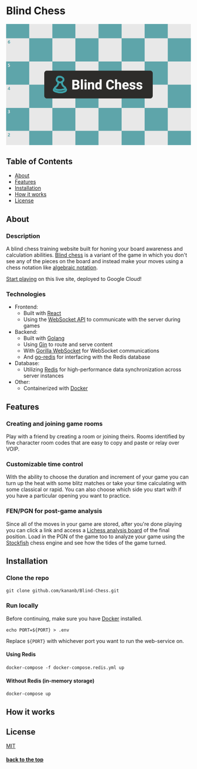 # Blind Chess
<p align="center">
  <img src="images/titlecard.png" alt="logo and preview" />
</p>

## Table of Contents
* [About](#about)
* [Features](#features)
* [Installation](#installation)
* [How it works](#how-it-works)
* [License](#license)

## About
### Description
A blind chess training website built for honing your board awareness and calculation abilities. [Blind chess](https://en.wikipedia.org/wiki/Blindfold_chess) is a variant of the game in which you don't see any of the pieces on the board and instead make your moves using a chess notation like [algebraic notation](https://en.wikipedia.org/wiki/Algebraic_notation_(chess)).

[Start playing](https://mind-chess-kbg6defxyq-uw.a.run.app/) on this live site, deployed to Google Cloud!

### Technologies
* Frontend:
  * Built with [React](https://reactjs.org/)
  * Using the [WebSocket API](https://developer.mozilla.org/en-US/docs/Web/API/WebSockets_API) to communicate with the server during games
* Backend:
  * Built with [Golang](https://go.dev/)
  * Using [Gin](https://github.com/gin-gonic/gin) to route and serve content
  * With [Gorilla WebSocket](https://github.com/gorilla/websocket) for WebSocket communications
  * And [go-redis](https://github.com/go-redis/redis) for interfacing with the Redis database
* Database:
  * Utilizing [Redis](https://redis.io/) for high-performance data synchronization across server instances
* Other:
  * Containerized with [Docker](https://www.docker.com/)

## Features
### Creating and joining game rooms
Play with a friend by creating a room or joining theirs. Rooms identified by five character room codes that are easy to copy and paste or relay over VOIP.
### Customizable time control
With the ability to choose the duration and increment of your game you can turn up the heat with some blitz matches or take your time calculating with some classical or rapid. You can also choose which side you start with if you have a particular opening you want to practice.
### FEN/PGN for post-game analysis
Since all of the moves in your game are stored, after you're done playing you can click a link and access a [Lichess analysis board](https://lichess.org/analysis) of the final position. Load in the PGN of the game too to analyze your game using the [Stockfish](https://stockfishchess.org/) chess engine and see how the tides of the game turned.

## Installation
### Clone the repo
```
git clone github.com/kananb/Blind-Chess.git
```
### Run locally
Before continuing, make sure you have [Docker](https://www.docker.com/get-started) installed.
```
echo PORT=${PORT} > .env
```
Replace `${PORT}` with whichever port you want to run the web-service on.
#### Using Redis
```
docker-compose -f docker-compose.redis.yml up
```
#### Without Redis (in-memory storage)
```
docker-compose up
```

## How it works

## License
[MIT](https://mit-license.org/)

#### [back to the top](#blind-chess)
